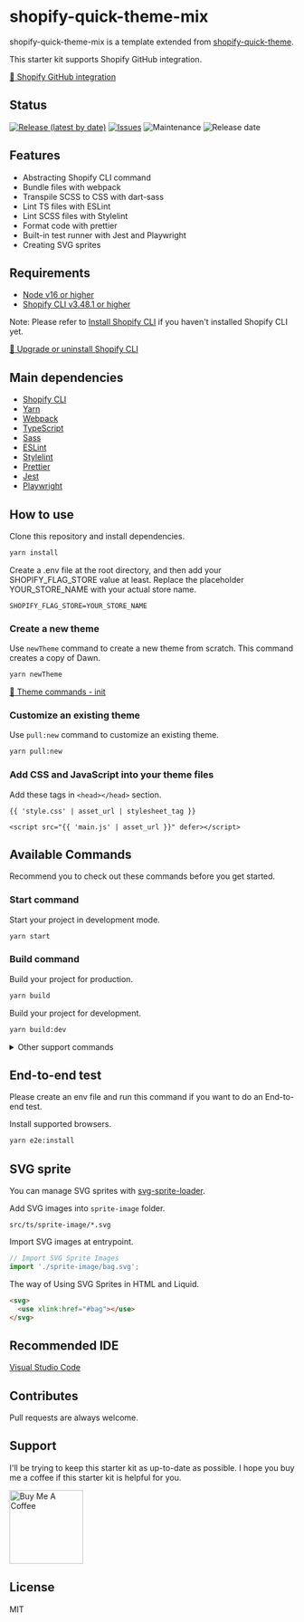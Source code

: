 # shopify-quick-theme-mix

shopify-quick-theme-mix is a template extended from [shopify-quick-theme](https://github.com/Kazuki-tam/shopify-quick-theme).

This starter kit supports Shopify GitHub integration.

[📖 Shopify GitHub integration](https://shopify.dev/themes/tools/github)
## Status

[![Release (latest by date)](https://img.shields.io/github/v/release/Kazuki-tam/shopify-quick-theme-mix)](https://github.com/Kazuki-tam/shopify-quick-theme-mix/releases/tag/v0.0.1)
[![Issues](https://img.shields.io/github/issues/Kazuki-tam/shopify-quick-theme-mix)](https://github.com/Kazuki-tam/shopify-quick-theme-mix/issues)
![Maintenance](https://img.shields.io/maintenance/yes/2023)
![Release date](https://img.shields.io/github/release-date/Kazuki-tam/shopify-quick-theme-mix)

## Features

- Abstracting Shopify CLI command
- Bundle files with webpack
- Transpile SCSS to CSS with dart-sass
- Lint TS files with ESLint
- Lint SCSS files with Stylelint
- Format code with prettier
- Built-in test runner with Jest and Playwright
- Creating SVG sprites

## Requirements

- [Node v16 or higher](https://nodejs.org/en/)
- [Shopify CLI v3.48.1 or higher](https://shopify.dev/themes/tools/cli)

Note: Please refer to [Install Shopify CLI](https://shopify.dev/themes/tools/cli/installation) if you haven't installed Shopify CLI yet.

[📖 Upgrade or uninstall Shopify CLI](https://shopify.dev/themes/tools/cli/upgrade-uninstall)
## Main dependencies

- [Shopify CLI](https://shopify.dev/themes/tools/cli)
- [Yarn](https://yarnpkg.com/)
- [Webpack](https://webpack.js.org/)
- [TypeScript](https://www.typescriptlang.org/)
- [Sass](https://sass-lang.com/)
- [ESLint](https://eslint.org/)
- [Stylelint](https://stylelint.io/)
- [Prettier](https://prettier.io/)
- [Jest](https://jestjs.io/)
- [Playwright](https://playwright.dev/)

## How to use

Clone this repository and install dependencies.

```bash
yarn install
```

Create a .env file at the root directory, and then add your SHOPIFY_FLAG_STORE value at least. Replace the placeholder YOUR_STORE_NAME with your actual store name.

```
SHOPIFY_FLAG_STORE=YOUR_STORE_NAME
```

### Create a new theme

Use `newTheme` command to create a new theme from scratch. This command creates a copy of Dawn.

```bash
yarn newTheme
```

[📖 Theme commands - init](https://shopify.dev/themes/tools/cli/theme-commands#init)

### Customize an existing theme

Use `pull:new` command to customize an existing theme.

```bash
yarn pull:new
```

### Add CSS and JavaScript into your theme files

Add these tags in `<head></head>` section.

```liquid
{{ 'style.css' | asset_url | stylesheet_tag }}
```

```liquid
<script src="{{ 'main.js' | asset_url }}" defer></script>
```

## Available Commands

Recommend you to check out these commands before you get started.

### Start command

Start your project in development mode.

```bash
yarn start
```

### Build command

Build your project for production.

```bash
yarn build
```

Build your project for development.

```bash
yarn build:dev
```

<details>
<summary>Other support commands</summary>

### Pull command

Retrieve theme files from Shopify without deleting local files.

```bash
yarn pull
```

### Push command

Upload your local theme files to Shopify without deleting remote files.

```bash
yarn push
```

Push to your development theme. If you don't have a development theme, then one is created.

```bash
yarn push:dev
```

Upload the theme to the theme library as a new unpublished theme.

```bash
yarn push:upload
```

### Deploy command

Build your local files and upload them to Shopify as production.

```bash
yarn deploy
```

Build your local files and upload them to Shopify as development.

```bash
yarn deploy:dev
```

### Preview command
Returns links that let you preview the specified theme.

```bash
yarn preview
```

### Cheat command

Open Shopify Cheat Sheet.

```bash
yarn cheat
```

[Shopify Cheat Sheet](https://www.shopify.com/partners/shopify-cheat-sheet)

### Lint command

Lint this project code.

```bash
yarn lint
```

Fix this project code.

```bash
yarn lint:fix
```

### Test command

Run End-to-end testing and unit testing.

```bash
yarn test
```

Run unit testing.

```bash
yarn unit
```

```bash
yarn unit:watch
```

Run End-to-end testing in a headless.

```bash
yarn e2e
```

Run End-to-end testing with headed browser.

```bash
yarn e2e:headed
```

Generate End-to-end test code.

```bash
yarn e2e:codegen
```

### Share command
Uploads your theme as a new, unpublished theme in your theme library.

```bash
yarn share
```

### Package command
Packages your local theme files into a ZIP file that can be uploaded to Shopify.

```bash
yarn package
```

### PostInstall command

Install missing TypeScript typings.

```bash
yarn postInstall
```

</details>

## End-to-end test
Please create an env file and run this command if you want to do an End-to-end test.

Install supported browsers.

```bash
yarn e2e:install
```
## SVG sprite
You can manage SVG sprites with [svg-sprite-loader](https://www.npmjs.com/package/svg-sprite-loader).

Add SVG images into `sprite-image` folder.

```
src/ts/sprite-image/*.svg
```

Import SVG images at entrypoint.

```ts
// Import SVG Sprite Images
import './sprite-image/bag.svg';
```

The way of Using SVG Sprites in HTML and Liquid.

```html
<svg>
  <use xlink:href="#bag"></use>
</svg>
```

## Recommended IDE

[Visual Studio Code](https://code.visualstudio.com/)


## Contributes

Pull requests are always welcome.

## Support
I'll be trying to keep this starter kit as up-to-date as possible.
I hope you buy me a coffee if this starter kit is helpful for you.

<!-- BADGES/ -->
<p>
    <a href="https://buymeacoffee.com/ricebookspk" target="_blank"><img src="https://cdn.buymeacoffee.com/buttons/default-yellow.png" alt="Buy Me A Coffee" width="130"></a>
</p>
<!-- /BADGES -->

## License

MIT
